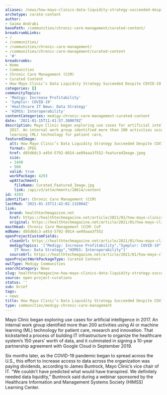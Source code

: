 ```yaml
---
aliases: /news/how-mayo-clinics-data-liquidity-strategy-succeeded-despite-covid-19
archetype: curate-content
author:
- Saima Andrabi
basePath: /communities/chronic-care-management/curated-content/
breadcrumbLinks:
- /
- /communities/
- /communities/chronic-care-management/
- /communities/chronic-care-management/curated-content
- '#'
breadcrumbs:
- Home
- Communities
- Chronic Care Management (CCM)
- Curated Content
- How Mayo Clinic’s Data Liquidity Strategy Succeeded Despite COVID-19
categories: []
communityTopics:
- 'Medigy: Increase Profitability'
- 'Symplur: COVID-19'
- 'Healthcare IT News: Data Strategy'
- 'HIMSS: Interoperability'
contentCategories: medigy-chronic-care-management-curated-content
date: '2021-01-15T11:41:57.380078Z'
description: Mayo Clinic began exploring use cases for artificial intelligence in
  2017. An internal work group identified more than 200 activities using AI or machine
  learning (ML) technology for patient care,
featuredImage:
  alt: How Mayo Clinic’s Data Liquidity Strategy Succeeded Despite COVID-19
  format: JPEG
  href: d85d6dc3-a45d-5792-8014-ae09aaa3f552-featuredImage.jpeg
  size:
  - 1440
  - 500
  valid: true
  workPackage: 4293
  wpAttachment:
    fileName: Curated_Featured_Image.jpg
    link: /api/v3/attachments/10614/content
id: 4293
identifier: Chronic Care Management (CCM)
lastMod: '2021-01-15T11:42:02.132004Z'
link:
  brand: healthtechmagazine.net
  href: https://healthtechmagazine.net/article/2021/01/how-mayo-clinics-data-liquidity-strategy-succeeded-despite-covid-19
  original: https://healthtechmagazine.net/article/2021/01/how-mayo-clinics-data-liquidity-strategy-succeeded-despite-covid-19
mastHead: Chronic Care Management (CCM) CoP
mdName: d85d6dc3-a45d-5792-8014-ae09aaa3f552
openProjectCustomFields:
  cleanUrl: https://healthtechmagazine.net/article/2021/01/how-mayo-clinics-data-liquidity-strategy-succeeded-despite-covid-19
  medigyTopics: '["Medigy: Increase Profitability","Symplur: COVID-19","Healthcare
    IT News: Data Strategy","HIMSS: Interoperability"]'
  sourceUrl: https://healthtechmagazine.net/article/2021/01/how-mayo-clinics-data-liquidity-strategy-succeeded-despite-covid-19
openProjectWorkPackageType: Curated Content
owlType: Medigy Communities
searchCategory: News
slug: healthtechmagazine-how-mayo-clinics-data-liquidity-strategy-succeeded-despite-covid-19
source: open-project-curations
status: ''
sub: brief
tags:
- news
title: How Mayo Clinic’s Data Liquidity Strategy Succeeded Despite COVID-19
type: communities/medigy-chronic-care-management
---
```


<p>Mayo Clinic began exploring use cases for artificial intelligence in 2017. An internal work group identified more than 200 activities using AI or machine learning (ML) technology for patient care, research and innovation. That kickstarted a process of building IT infrastructure to organize the healthcare system’s 150 years’ worth of data, and it culminated in signing a 10-year partnership agreement with Google Cloud in September 2019.</p><p>Six months later, as the COVID-19 pandemic began to spread across the U.S., this effort to increase access to data across the organization was paying dividends, according to James Buntrock, Mayo Clinic’s vice chair of IT. “We couldn’t have predicted what would have transpired. We definitely needed data liquidity,” Buntrock said during a webinar sponsored by the Healthcare Information and Management Systems Society (HIMSS) Learning Center.</p>